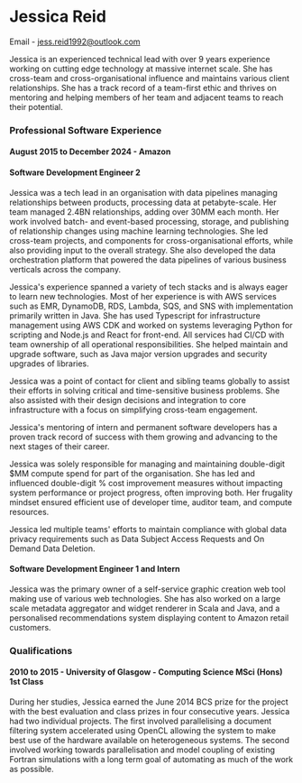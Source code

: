 # Jessica Reid

Email - jess.reid1992@outlook.com

Jessica is an experienced technical lead with over 9 years experience working on cutting edge technology at massive internet scale. She has cross-team and cross-organisational influence and maintains various client relationships. She has a track record of a team-first ethic and thrives on mentoring and helping members of her team and adjacent teams to reach their potential.

### Professional Software Experience

#### August 2015 to December 2024 - Amazon

#### Software Development Engineer 2

Jessica was a tech lead in an organisation with data pipelines managing relationships between products, processing data at petabyte-scale. Her team managed 2.4BN relationships, adding over 30MM each month. Her work involved batch- and event-based processing, storage, and publishing of relationship changes using machine learning technologies. She led cross-team projects, and components for cross-organisational efforts, while also providing input to the overall strategy. She also developed the data orchestration platform that powered the data pipelines of various business verticals across the company.

Jessica's experience spanned a variety of tech stacks and is always eager to learn new technologies. Most of her experience is with AWS services such as EMR, DynamoDB, RDS, Lambda, SQS, and SNS with implementation primarily written in Java. She has used Typescript for infrastructure management using AWS CDK and worked on systems leveraging Python for scripting and Node.js and React for front-end. All services had CI/CD with team ownership of all operational responsibilities. She helped maintain and upgrade software, such as Java major version upgrades and security upgrades of libraries.

Jessica was a point of contact for client and sibling teams globally to assist their efforts in solving critical and time-sensitive business problems. She also assisted with their design decisions and integration to core infrastructure with a focus on simplifying cross-team engagement.

Jessica's mentoring of intern and permanent software developers has a proven track record of success with them growing and advancing to the next stages of their career.

Jessica was solely responsible for managing and maintaining double-digit $MM compute spend for part of the organisation. She has led and influenced double-digit % cost improvement measures without impacting system performance or project progress, often improving both. Her frugality mindset ensured efficient use of developer time, auditor team, and compute resources.

Jessica led multiple teams' efforts to maintain compliance with global data privacy requirements such as Data Subject Access Requests and On Demand Data Deletion.

#### Software Development Engineer 1 and Intern

Jessica was the primary owner of a self-service graphic creation web tool making use of various web technologies. She has also worked on a large scale metadata aggregator and widget renderer in Scala and Java, and a personalised recommendations system displaying content to Amazon retail customers.

### Qualifications

#### 2010 to 2015 - University of Glasgow - Computing Science MSci (Hons) 1st Class

During her studies, Jessica earned the June 2014 BCS prize for the project with the best evaluation and class prizes in four consecutive years. Jessica had two individual projects. The first involved parallelising a document filtering system accelerated using OpenCL allowing the system to make best use of the hardware available on heterogeneous systems. The second involved working towards parallelisation and model coupling of existing Fortran simulations with a long term goal of automating as much of the work as possible.